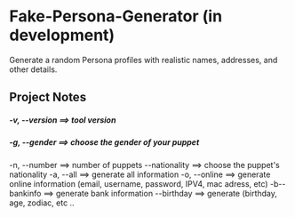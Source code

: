 # Fake-Persona-Generator  (in development)
Generate a random Persona profiles with realistic names, addresses, and other details.


## Project Notes
##### -v, --version  ==>  tool version
##### -g, --gender  ==> choose the gender of your puppet
-n, --number  ==>  number of puppets
--nationality  ==>  choose the puppet's nationality
-a, --all  ==> generate all information
-o, --online  ==>  generate online information (email, username, password, IPV4, mac adress, etc)
-b--bankinfo  ==>  generate bank information
--birthday  ==>  generate (birthday, age, zodiac, etc ..
